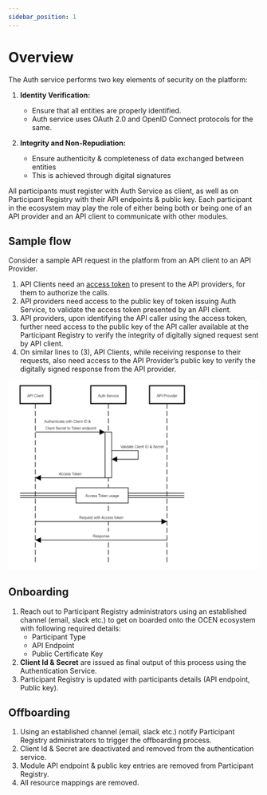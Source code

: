 ```yaml
---
sidebar_position: 1
---
```


# Overview

The Auth service performs two key elements of security on the platform:

1. **Identity Verification:** 
    * Ensure that all entities are properly identified. 
    * Auth service uses OAuth 2.0 and OpenID Connect protocols for the same.

2. **Integrity and Non-Repudiation:**
    * Ensure authenticity & completeness of data exchanged between entities
    * This is achieved through digital signatures

All participants must register with Auth Service as client, as well as on Participant Registry with their API endpoints & public key. Each participant in the ecosystem may play the role of either being both or being one of an API provider and an API client to communicate with other modules. 

## Sample flow

Consider a sample API request in the platform from an API client to an API Provider.

1. API Clients need an [access token](./3-access_token.md) to present to the API providers, for them to authorize the calls.
2. API providers need access to the public key of token issuing Auth Service, to validate the access token presented by an API client.
3. API providers, upon identifying the API caller using the access token, further need access to the public key of the API caller available at the Participant Registry to verify the integrity of digitally signed request sent by API client.
4. On similar lines to (3), API Clients, while receiving response to their requests, also need access to the API Provider’s public key to verify the digitally signed response from the API provider.

![Auth API Flow](./_images/auth_api_flow.png "Auth API Flow")

## Onboarding

1. Reach out to Participant Registry administrators using an established channel (email, slack etc.) to get on boarded onto the OCEN ecosystem with following required details:
   - Participant Type
   - API Endpoint
   - Public Certificate Key
2. **Client Id & Secret** are issued as final output of this process using the Authentication Service.
3. Participant Registry is updated with participants details (API endpoint, Public key).

## Offboarding

1. Using an established channel (email, slack etc.) notify Participant Registry administrators to trigger the offboarding process.
2. Client Id & Secret are deactivated and removed from the authentication service.
3. Module API endpoint & public key entries are removed from Participant Registry.
4. All resource mappings are removed.

